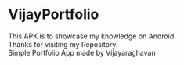 # VijayPortfolio

This APK is to showcase my knowledge on Android.     
Thanks for visiting my Repository.      
Simple Portfolio App made by Vijayaraghavan

